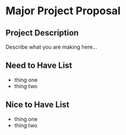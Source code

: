 # Major Project Proposal

## Project Description

Describe what you are making here...

## Need to Have List

- thing one
- thing two

## Nice to Have List

- thing one
- thing two
